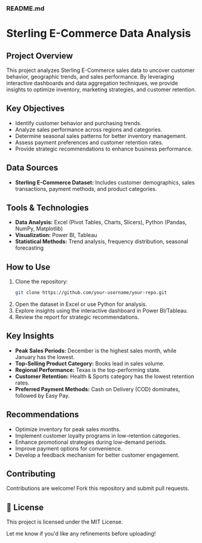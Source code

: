 ### **README.md**  


# Sterling E-Commerce Data Analysis  

## Project Overview  
This project analyzes Sterling E-Commerce sales data to uncover customer behavior, geographic trends, and sales performance. By leveraging interactive dashboards and data aggregation techniques, we provide insights to optimize inventory, marketing strategies, and customer retention.  

## Key Objectives  
- Identify customer behavior and purchasing trends.  
- Analyze sales performance across regions and categories.  
- Determine seasonal sales patterns for better inventory management.  
- Assess payment preferences and customer retention rates.  
- Provide strategic recommendations to enhance business performance.  

## Data Sources  
- **Sterling E-Commerce Dataset:** Includes customer demographics, sales transactions, payment methods, and product categories.  

## Tools & Technologies  
- **Data Analysis:** Excel (Pivot Tables, Charts, Slicers), Python (Pandas, NumPy, Matplotlib)  
- **Visualization:** Power BI, Tableau  
- **Statistical Methods:** Trend analysis, frequency distribution, seasonal forecasting  

## How to Use  
1. Clone the repository:  
   ```sh
   git clone https://github.com/your-username/your-repo.git
   ```  
2. Open the dataset in Excel or use Python for analysis.  
3. Explore insights using the interactive dashboard in Power BI/Tableau.  
4. Review the report for strategic recommendations.  

## Key Insights  
- **Peak Sales Periods:** December is the highest sales month, while January has the lowest.  
- **Top-Selling Product Category:** Books lead in sales volume.  
- **Regional Performance:** Texas is the top-performing state.  
- **Customer Retention:** Health & Sports category has the lowest retention rates.  
- **Preferred Payment Methods:** Cash on Delivery (COD) dominates, followed by Easy Pay.  

## Recommendations  
- Optimize inventory for peak sales months.  
- Implement customer loyalty programs in low-retention categories.  
- Enhance promotional strategies during low-demand periods.  
- Improve payment options for convenience.  
- Develop a feedback mechanism for better customer engagement.  

## Contributing  
Contributions are welcome! Fork this repository and submit pull requests.  

## 📜 License  
This project is licensed under the MIT License.  


Let me know if you'd like any refinements before uploading! 